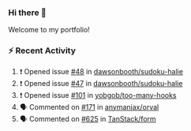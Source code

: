 ### Hi there 👋
Welcome to my portfolio!

### ⚡ Recent Activity
<!--START_SECTION:activity-->
1. ❗ Opened issue [#48](https://github.com/dawsonbooth/sudoku-halie/issues/48) in [dawsonbooth/sudoku-halie](https://github.com/dawsonbooth/sudoku-halie)
2. ❗ Opened issue [#47](https://github.com/dawsonbooth/sudoku-halie/issues/47) in [dawsonbooth/sudoku-halie](https://github.com/dawsonbooth/sudoku-halie)
3. ❗ Opened issue [#101](https://github.com/yobgob/too-many-hooks/issues/101) in [yobgob/too-many-hooks](https://github.com/yobgob/too-many-hooks)
4. 🗣 Commented on [#171](https://github.com/anymaniax/orval/issues/171#issuecomment-2037878607) in [anymaniax/orval](https://github.com/anymaniax/orval)
5. 🗣 Commented on [#625](https://github.com/TanStack/form/issues/625#issuecomment-2035534819) in [TanStack/form](https://github.com/TanStack/form)
<!--END_SECTION:activity-->
